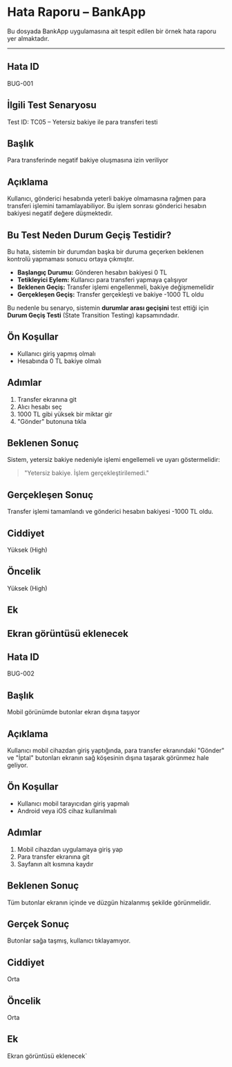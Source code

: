 # Hata Raporu – BankApp

Bu dosyada BankApp uygulamasına ait tespit edilen bir örnek hata raporu yer almaktadır.

---

## Hata ID  
BUG-001
## İlgili Test Senaryosu
Test ID: TC05 – Yetersiz bakiye ile para transferi testi


## Başlık  
Para transferinde negatif bakiye oluşmasına izin veriliyor

## Açıklama  
Kullanıcı, gönderici hesabında yeterli bakiye olmamasına rağmen para transferi işlemini tamamlayabiliyor. Bu işlem sonrası gönderici hesabın bakiyesi negatif değere düşmektedir.

## Bu Test Neden Durum Geçiş Testidir?

Bu hata, sistemin bir durumdan başka bir duruma geçerken beklenen kontrolü yapmaması sonucu ortaya çıkmıştır.

- **Başlangıç Durumu:** Gönderen hesabın bakiyesi 0 TL  
- **Tetikleyici Eylem:** Kullanıcı para transferi yapmaya çalışıyor  
- **Beklenen Geçiş:** Transfer işlemi engellenmeli, bakiye değişmemelidir  
- **Gerçekleşen Geçiş:** Transfer gerçekleşti ve bakiye -1000 TL oldu

Bu nedenle bu senaryo, sistemin **durumlar arası geçişini** test ettiği için **Durum Geçiş Testi** (State Transition Testing) kapsamındadır.


## Ön Koşullar  
- Kullanıcı giriş yapmış olmalı  
- Hesabında 0 TL bakiye olmalı

## Adımlar  
1. Transfer ekranına git  
2. Alıcı hesabı seç  
3. 1000 TL gibi yüksek bir miktar gir  
4. "Gönder" butonuna tıkla

## Beklenen Sonuç  
Sistem, yetersiz bakiye nedeniyle işlemi engellemeli ve uyarı göstermelidir:  
> "Yetersiz bakiye. İşlem gerçekleştirilemedi."

## Gerçekleşen Sonuç  
Transfer işlemi tamamlandı ve gönderici hesabın bakiyesi -1000 TL oldu.

## Ciddiyet  
Yüksek (High)

## Öncelik  
Yüksek (High)

## Ek  
Ekran görüntüsü eklenecek
---

## Hata ID  
BUG-002

## Başlık  
Mobil görünümde butonlar ekran dışına taşıyor

## Açıklama  
Kullanıcı mobil cihazdan giriş yaptığında, para transfer ekranındaki "Gönder" ve "İptal" butonları ekranın sağ köşesinin dışına taşarak görünmez hale geliyor.

## Ön Koşullar  
- Kullanıcı mobil tarayıcıdan giriş yapmalı  
- Android veya iOS cihaz kullanılmalı

## Adımlar  
1. Mobil cihazdan uygulamaya giriş yap  
2. Para transfer ekranına git  
3. Sayfanın alt kısmına kaydır

## Beklenen Sonuç  
Tüm butonlar ekranın içinde ve düzgün hizalanmış şekilde görünmelidir.

## Gerçek Sonuç  
Butonlar sağa taşmış, kullanıcı tıklayamıyor.

## Ciddiyet  
Orta

## Öncelik  
Orta

## Ek  
Ekran görüntüsü eklenecek`

